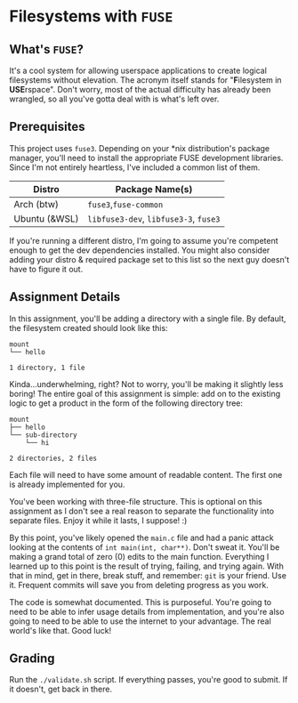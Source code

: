 # Filesystems with `FUSE`
## What's `FUSE`?
It's a cool system for allowing userspace applications to create logical filesystems without elevation. The acronym itself stands for "**F**ilesystem in **USE**rspace".
Don't worry, most of the actual difficulty has already been wrangled, so all you've gotta deal with is what's left over. 


## Prerequisites
This project uses `fuse3`. Depending on your *nix distribution's package manager, you'll need to install the appropriate FUSE development libraries. Since I'm not entirely heartless, I've included a common list of them.

|Distro    |        Package Name(s)|
|---| ---|
|Arch (btw)    |`fuse3`,`fuse-common`|
|Ubuntu (&WSL) |`libfuse3-dev`, `libfuse3-3`, `fuse3`|

If you're running a different distro, I'm going to assume you're competent enough to get the dev dependencies installed. You might also consider adding your distro & required package set to this list so the next guy doesn't have to figure it out.

## Assignment Details

In this assignment, you'll be adding a directory with a single file. 
By default, the filesystem created should look like this:
```
mount
└── hello

1 directory, 1 file
```
Kinda...underwhelming, right? Not to worry, you'll be making it slightly less boring! The entire goal of this assignment is simple: add on to the existing logic to get a product in the form of the following directory tree:
```
mount
├── hello
└── sub-directory
    └── hi

2 directories, 2 files
```
Each file will need to have some amount of readable content. The first one is already implemented for you. 

You've been working with three-file structure. This is optional on this assignment as I don't see a real reason to separate the functionality into separate files. Enjoy it while it lasts, I suppose! :)

By this point, you've likely opened the `main.c` file and had a panic attack looking at the contents of `int main(int, char**)`. Don't sweat it. You'll be making a grand total of zero (0) edits to the main function. Everything I learned up to this point is the result of trying, failing, and trying again. With that in mind, get in there, break stuff, and remember: `git` is your friend. Use it. Frequent commits will save you from deleting progress as you work. 

The code is somewhat documented. This is purposeful. You're going to need to be able to infer usage details from implementation, and you're also going to need to be able to use the internet to your advantage. The real world's like that. Good luck!

## Grading
Run the `./validate.sh` script. If everything passes, you're good to submit. If it doesn't, get back in there. 

